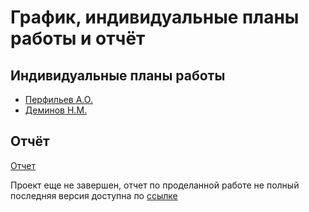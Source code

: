# График, индивидуальные планы работы и отчёт

## Индивидуальные планы работы

- [Перфильев А.О.](AOperfilyev.md)
- [Деминов Н.М.](NDeminov.md)

## Отчёт
[Отчет](Отчет%20по%20ПД.docx)

Проект еще не завершен, отчет по проделанной работе не полный последняя версия доступна по [ссылке](https://drive.google.com/file/d/1pFc53WymZUouj8rnrgxEcFREP7SyVN0h/view?usp=sharing) 
